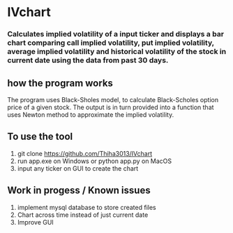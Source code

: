 # IVchart

### Calculates implied volatility of a input ticker and displays a bar chart comparing call implied volatility, put implied volatility, average implied volatility and historical volatility of the stock in current date using the data from past 30 days. 


## how the program works

The program uses Black-Sholes model, to calculate Black-Scholes option price of a given stock. The output is in turn provided into a function that uses Newton method to approximate the implied volatility. 

## To use the tool

1. git clone https://github.com/Thiha3013/IVchart
2. run app.exe on Windows or python app.py on MacOS
3. input any ticker on GUI to create the chart

## Work in progess / Known issues

1. implement mysql database to store created files
2. Chart across time instead of just current date
3. Improve GUI

